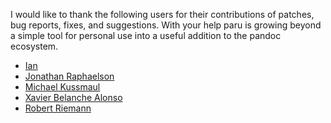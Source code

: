 I would like to thank the following users for their contributions of patches,
bug reports, fixes, and suggestions. With your help paru is growing beyond a
simple tool for personal use into a useful addition to the pandoc ecosystem.

- [Ian](https://github.com/iandol)
- [Jonathan Raphaelson](https://github.com/lygaret)
- [Michael Kussmaul](https://github.com/kusmi)
- [Xavier Belanche Alonso](https://github.com/xbelanch)
- [Robert Riemann](https://github.com/rriemann)
